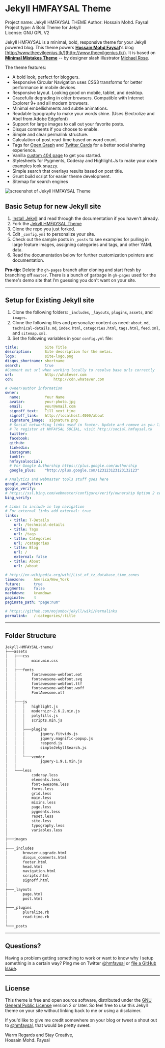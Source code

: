 # Jekyll HMFAYSAL Theme

Project name:	Jekyll HMFAYSAL THEME 
Author:	Hossain Mohd. Faysal  
Project type:	A Bold Theme for Jekyll  
License:	GNU GPL V2  
  
Jekyll HMFAYSAL is a minimal, bold, responsive theme for your Jekyll powered blog. This theme powers [**Hossain Mohd Faysal**](http://social.hmfaysal.tk/index.php?a=profile&u=hmfaysal)'s blog [http://www.theevilgenius.tk/](http://www.theevilgenius.tk/). It is based on [**Minimal Mistakes Theme**](http://mmistakes.github.io/minimal-mistakes/) -- by designer slash illustrator [Michael Rose](http://mademistakes.com).

The theme features:

* A bold look, perfect for bloggers.
* Responsive Circular Navigation uses CSS3 transforms for better performance in mobile devices.
* Responsive layout. Looking good on mobile, tablet, and desktop.
* Gracefully degrading in older browsers. Compatible with Internet Explorer 9+ and all modern browsers.
* Minimal embellishments and subtle animations. 
* Readable typography to make your words shine. (Uses Electrolize and Abel from Adobe Edgefont)
* Support for large images to call out your favorite posts.
* Disqus comments if you choose to enable.
* Simple and clear permalink structure.
* Calculation of post read-time based on word count.
* Tags for [Open Graph](https://developers.facebook.com/docs/opengraph/) and [Twitter Cards](https://dev.twitter.com/docs/cards) for a better social sharing experience.
* Vanilla [custom 404 page](http://www.theevilgenius.tk/404.html) to get you started.
* Stylesheets for Pygments, Coderay and Highlight.Js to make your code examples look snazzy.
* Simple search that overlays results based on post title.
* Grunt build script for easier theme development.
* Sitemap for search engines

![screenshot of Jekyll HMFAYSAL Theme](http://s30.postimg.org/dk0gca0j5/Fullscreen_capture_12142013_11549_AM.jpg)

## Basic Setup for new Jekyll site

1. [Install Jekyll](http://jekyllrb.com) and read through the documentation if you haven't already.
2. Fork the [Jekyll HMFAYSAL Theme](https://github.com/hmfaysal/Jekyll-HMFAYSAL-Theme/fork)
3. Clone the repo you just forked.
4. Edit `_config.yml` to personalize your site.
5. Check out the sample posts in `_posts` to see examples for pulling in large feature images, assigning categories and tags, and other YAML data.
6. Read the documentation below for further customization pointers and documentation.


**Pro-tip:** Delete the `gh-pages` branch after cloning and start fresh by branching off `master`. There is a bunch of garbage in `gh-pages` used for the theme's demo site that I'm guessing you don't want on your site.

---

## Setup for Existing Jekyll site

1. Clone the following folders: `_includes`, `_layouts`, `plugins`, `assets`, and `images`.
2. Clone the following files and personalize content as need: `about.md`, `technical-details.md`, `index.html`, `categories.html`, `tags.html`, `feed.xml`, and `sitemap.xml`.
3. Set the following variables in your `config.yml` file:

``` yaml
title:            Site Title
description:      Site description for the metas.
logo:             site-logo.png
disqus_shortname: shortname
search:           true
#Comment out url when working locally to resolve base urls correctly
url:              http://whatever.com
cdn:		          http://cdn.whatever.com

# Owner/author information
owner:
  name:           Your Name
  avatar:         your-photo.jpg
  email:          your@email.com
  signoff_text:   Till next time
  signoff_link:   http://localhost:4000/about
  signature_image:  signature.png
  # Social networking links used in footer. Update and remove as you like.
  # To register at HMFAYSAL SOCIAL, visit http://social.hmfaysal.tk
  twitter:
  facebook:
  github:
  linkedin:
  instagram:
  tumblr:
  hmfaysalsocial:
  # For Google Authorship https://plus.google.com/authorship
  google_plus:    "http://plus.google.com/123123123123132123"

# Analytics and webmaster tools stuff goes here
google_analytics:
google_verify:
# https://ssl.bing.com/webmaster/configure/verify/ownership Option 2 content= goes here
bing_verify:

# Links to include in top navigation
# For external links add external: true
links:
  - title: T-Details
    url: /technical-details
  - title: Tags
    url: /tags
  - title: Categories
    url: /categories
  - title: Blog
    url: /
    external: false
  - title: About
    url: /about

# http://en.wikipedia.org/wiki/List_of_tz_database_time_zones
timezone:    America/New_York
future:      true
pygments:    false
markdown:    kramdown
paginate:    4
paginate_path: "page:num"

# https://github.com/mojombo/jekyll/wiki/Permalinks
permalink:   /:categories/:title
```

---

## Folder Structure
``` bash
Jekyll-HMFAYSAL-theme/
├───assets
│   ├───css
│   │       main.min.css
│   │
│   ├───fonts
│   │       fontawesome-webfont.eot
│   │       fontawesome-webfont.svg
│   │       fontawesome-webfont.ttf
│   │       fontawesome-webfont.woff
│   │       FontAwesome.otf
│   │
│   ├───js
│   │   │   highlight.js
│   │   │   modernizr-2.6.2.min.js
│   │   │   polyfills.js
│   │   │   scripts.min.js
│   │   │
│   │   ├───plugins
│   │   │       jquery.fitvids.js
│   │   │       jquery.magnific-popup.js
│   │   │       respond.js
│   │   │       simpleJekyllSearch.js
│   │   │
│   │   └───vendor
│   │           jquery-1.9.1.min.js
│   │
│   └───less
│           coderay.less
│           elements.less
│           font-awesome.less
│           forms.less
│           grid.less
│           main.less
│           mixins.less
│           page.less
│           pygments.less
│           reset.less
│           site.less
│           typography.less
│           variables.less
│
├───images
│
├───_includes
│       browser-upgrade.html
│       disqus_comments.html
│       footer.html
│       head.html
│       navigation.html
│       scripts.html
│       signoff.html
│
├───_layouts
│       page.html
│       post.html
│
├───_plugins
│       pluralize.rb
│       read-time.rb
│
└───_posts
```

---

## Questions?

Having a problem getting something to work or want to know why I setup something in a certain way? Ping me on Twitter [@hmfaysal](http://twitter.com/hmfaysal) or [file a GitHub Issue](https://github.com/hmfaysal/Jekyll-HMFAYSAL-Theme/issues/new).

---

## License

This theme is free and open source software, distributed under the [GNU General Public License](LICENSE) version 2 or later. So feel free to use this Jekyll theme on your site without linking back to me or using a disclaimer.

If you'd like to give me credit somewhere on your blog or tweet a shout out to [@hmfaysal](https://twitter.com/hmfaysal), that would be pretty sweet.


Warm Regards and Stay Creative,  
Hossain Mohd. Faysal